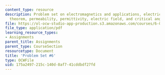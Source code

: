 ```yaml
---
content_type: resource
description: Problem set on electromagnetics and applications, electric field, Poynting's
  theorem, permeability, permittivity, electric field, and critical angle of transmission.
file: https://ol-ocw-studio-app-production.s3.amazonaws.com/courses/6-013-electromagnetics-and-applications-fall-2005/175a2497215c140d8af741cddbdf27fd_ps6.pdf
file_type: application/pdf
learning_resource_types:
- Assignments
parent_title: Assignments
parent_type: CourseSection
resourcetype: Document
title: 'Problem Set #6'
type: OCWFile
uid: 175a2497-215c-140d-8af7-41cddbdf27fd
---
```

